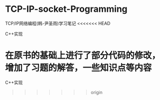 # TCP-IP-socket-Programming
TCP/IP网络编程(韩-尹圣雨)学习笔记
<<<<<<< HEAD

C++实现

在原书的基础上进行了部分代码的修改，增加了习题的解答，一些知识点等内容
=======
C++实现
>>>>>>> origin

